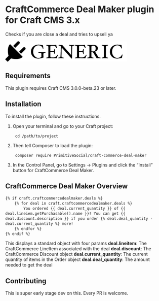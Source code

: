 # CraftCommerce Deal Maker plugin for Craft CMS 3.x

Checks if you are close a deal and tries to upsell ya

![Screenshot](resources/img/plugin-logo.png)

## Requirements

This plugin requires Craft CMS 3.0.0-beta.23 or later.

## Installation

To install the plugin, follow these instructions.

1. Open your terminal and go to your Craft project:

        cd /path/to/project

2. Then tell Composer to load the plugin:

        composer require PrimitiveSocial/craft-commerce-deal-maker

3. In the Control Panel, go to Settings → Plugins and click the “Install” button for CraftCommerce Deal Maker.

## CraftCommerce Deal Maker Overview

```
{% if craft.craftcommercedealmaker.deals %}
	{% for deal in craft.craftcommercedealmaker.deals %}
		You ordered {{ deal.current_quantity }} of {{ deal.lineiem.getPurchasable().name }}! You can get {{ deal.discount.description }} if you order {% deal.deal_quantity - deal.current_quantity %} more!
	{% endfor %}
{% endif %}
```

This displays a standard object with four params
**deal.lineitem**: The CraftCommerce LineItem associated with the deal
**deal.discount**: The CraftCommerce Discount object
**deal.current_quantity**: The current quantity of items in the Order object
**deal.deal_quantity**: The amount needed to get the deal

## Contributing

This is super early stage dev on this. Every PR is welcome.